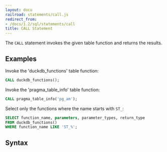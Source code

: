 ```yaml
---
layout: docu
railroad: statements/call.js
redirect_from:
- /docs/1.2/sql/statements/call
title: CALL Statement
---
```


The `CALL` statement invokes the given table function and returns the results.

## Examples

Invoke the 'duckdb_functions' table function:

```sql
CALL duckdb_functions();
```

Invoke the 'pragma_table_info' table function:

```sql
CALL pragma_table_info('pg_am');
```

Select only the functions where the name starts with `ST_`:

```sql
SELECT function_name, parameters, parameter_types, return_type
FROM duckdb_functions()
WHERE function_name LIKE 'ST_%';
```

## Syntax

<div id="rrdiagram1"></div>
